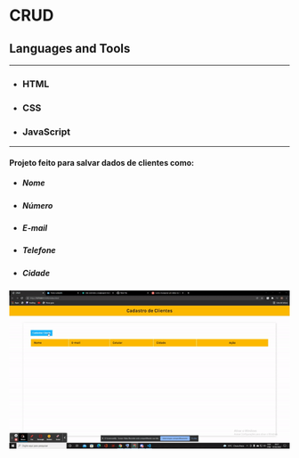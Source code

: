 # CRUD

## Languages and Tools
---

- ### HTML
- ### CSS
- ### JavaScript

---

#### Projeto feito para salvar dados de clientes como:
- ##### Nome
- ##### Número
- ##### E-mail
- ##### Telefone
- ##### Cidade

<img src="/ezgif.com-gif-maker.gif" alt="video" />
